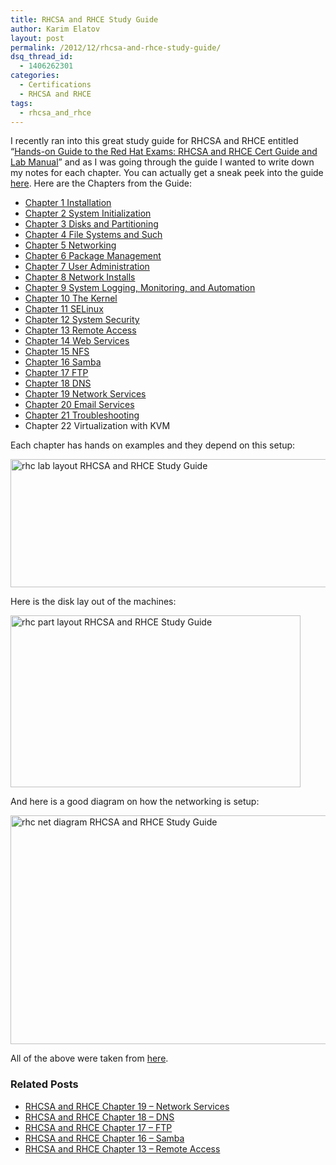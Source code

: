 ```yaml
---
title: RHCSA and RHCE Study Guide
author: Karim Elatov
layout: post
permalink: /2012/12/rhcsa-and-rhce-study-guide/
dsq_thread_id:
  - 1406262301
categories:
  - Certifications
  - RHCSA and RHCE
tags:
  - rhcsa_and_rhce
---
```

I recently ran into this great study guide for RHCSA and RHCE entitled &#8220;<a href="http://www.pearsonhighered.com/bookseller/product/Handson-Guide-to-the-Red-Hat-Exams-RHCSA-and-RHCE-Cert-Guide-and-Lab-Manual/9780321767950.page" onclick="javascript:_gaq.push(['_trackEvent','outbound-article','http://www.pearsonhighered.com/bookseller/product/Handson-Guide-to-the-Red-Hat-Exams-RHCSA-and-RHCE-Cert-Guide-and-Lab-Manual/9780321767950.page']);">Hands-on Guide to the Red Hat Exams: RHCSA and RHCE Cert Guide and Lab Manual</a>&#8221; and as I was going through the guide I wanted to write down my notes for each chapter. You can actually get a sneak peek into the guide <a href="http://ptgmedia.pearsoncmg.com/images/9780321767950/samplepages/0321767950.pdf" onclick="javascript:_gaq.push(['_trackEvent','download','http://ptgmedia.pearsoncmg.com/images/9780321767950/samplepages/0321767950.pdf']);">here</a>. Here are the Chapters from the Guide:

*   <a href="http://virtuallyhyper.com/2013/01/rhcsa-and-rhce-chapter-1-installation/" onclick="javascript:_gaq.push(['_trackEvent','outbound-article','http://virtuallyhyper.com/2013/01/rhcsa-and-rhce-chapter-1-installation/']);">Chapter 1 Installation</a> 
*   <a href="http://virtuallyhyper.com/2013/01/rhcsa-and-rhce-chapter-2-system-initialization/" onclick="javascript:_gaq.push(['_trackEvent','outbound-article','http://virtuallyhyper.com/2013/01/rhcsa-and-rhce-chapter-2-system-initialization/']);">Chapter 2 System Initialization</a> 
*   <a href="http://virtuallyhyper.com/2013/01/rhcsa-and-rhce-chapter-3-disks-and-partitioning/" onclick="javascript:_gaq.push(['_trackEvent','outbound-article','http://virtuallyhyper.com/2013/01/rhcsa-and-rhce-chapter-3-disks-and-partitioning/']);">Chapter 3 Disks and Partitioning</a> 
*   <a href="http://virtuallyhyper.com/2013/01/rhcsa-and-rhce-chapter-4-file-systems-and-such/" onclick="javascript:_gaq.push(['_trackEvent','outbound-article','http://virtuallyhyper.com/2013/01/rhcsa-and-rhce-chapter-4-file-systems-and-such/']);">Chapter 4 File Systems and Such</a> 
*   <a href="http://virtuallyhyper.com/2013/01/rhcsa-and-rhce-chapter-5-networking/" onclick="javascript:_gaq.push(['_trackEvent','outbound-article','http://virtuallyhyper.com/2013/01/rhcsa-and-rhce-chapter-5-networking/']);">Chapter 5 Networking</a> 
*   <a href="http://virtuallyhyper.com/2013/03/rhcsa-and-rhce-chapter-6-package-management/" onclick="javascript:_gaq.push(['_trackEvent','outbound-article','http://virtuallyhyper.com/2013/03/rhcsa-and-rhce-chapter-6-package-management/']);">Chapter 6 Package Management</a> 
*   <a href="http://virtuallyhyper.com/2013/03/rhcsa-and-rhce-chapter-7-user-administration/" onclick="javascript:_gaq.push(['_trackEvent','outbound-article','http://virtuallyhyper.com/2013/03/rhcsa-and-rhce-chapter-7-user-administration/']);">Chapter 7 User Administration</a> 
*   <a href="http://virtuallyhyper.com/2013/03/rhcsa-and-rhce-chapter-8-network-installs" onclick="javascript:_gaq.push(['_trackEvent','outbound-article','http://virtuallyhyper.com/2013/03/rhcsa-and-rhce-chapter-8-network-installs']);">Chapter 8 Network Installs</a> 
*   <a href="http://virtuallyhyper.com/2013/06/rhcsa-and-rhce-chapter-9-system-logging-monitoring-and-automation" onclick="javascript:_gaq.push(['_trackEvent','outbound-article','http://virtuallyhyper.com/2013/06/rhcsa-and-rhce-chapter-9-system-logging-monitoring-and-automation']);">Chapter 9 System Logging, Monitoring, and Automation</a> 
*   <a href="http://virtuallyhyper.com/2013/07/rhcsa-and-rhce-chapter-10-the-kernel/" onclick="javascript:_gaq.push(['_trackEvent','outbound-article','http://virtuallyhyper.com/2013/07/rhcsa-and-rhce-chapter-10-the-kernel/']);">Chapter 10 The Kernel</a> 
*   <a href="http://virtuallyhyper.com/2014/03/rhcsa-rhce-chapter-11-selinux" onclick="javascript:_gaq.push(['_trackEvent','outbound-article','http://virtuallyhyper.com/2014/03/rhcsa-rhce-chapter-11-selinux']);">Chapter 11 SELinux</a> 
*   <a href="http://virtuallyhyper.com/2014/03/rhcsa-rhce-chapter-12-system-security" onclick="javascript:_gaq.push(['_trackEvent','outbound-article','http://virtuallyhyper.com/2014/03/rhcsa-rhce-chapter-12-system-security']);">Chapter 12 System Security</a> 
*   <a href="http://virtuallyhyper.com/2014/03/rhcsa-rhce-chapter-13-remote-access" onclick="javascript:_gaq.push(['_trackEvent','outbound-article','http://virtuallyhyper.com/2014/03/rhcsa-rhce-chapter-13-remote-access']);">Chapter 13 Remote Access</a> 
*   <a href="http://virtuallyhyper.com/2014/03/rhcsa-rhce-chapter-14-web-services" onclick="javascript:_gaq.push(['_trackEvent','outbound-article','http://virtuallyhyper.com/2014/03/rhcsa-rhce-chapter-14-web-services']);">Chapter 14 Web Services</a> 
*   <a href="http://virtuallyhyper.com/2014/04/rhcsa-rhce-chapter-15-nfs/" onclick="javascript:_gaq.push(['_trackEvent','outbound-article','http://virtuallyhyper.com/2014/04/rhcsa-rhce-chapter-15-nfs/']);">Chapter 15 NFS</a> 
*   <a href="http://virtuallyhyper.com/2014/04/rhcsa-rhce-chapter-16-samba/" onclick="javascript:_gaq.push(['_trackEvent','outbound-article','http://virtuallyhyper.com/2014/04/rhcsa-rhce-chapter-16-samba/']);">Chapter 16 Samba</a> 
*   <a href="http://virtuallyhyper.com/2014/04/rhcsa-rhce-chapter-17-ftp" onclick="javascript:_gaq.push(['_trackEvent','outbound-article','http://virtuallyhyper.com/2014/04/rhcsa-rhce-chapter-17-ftp']);">Chapter 17 FTP</a> 
*   <a href="http://virtuallyhyper.com/2014/04/rhcsa-rhce-chapter-18-dns" onclick="javascript:_gaq.push(['_trackEvent','outbound-article','http://virtuallyhyper.com/2014/04/rhcsa-rhce-chapter-18-dns']);">Chapter 18 DNS</a> 
*   <a href="http://virtuallyhyper.com/2014/04/rhcsa-rhce-chapter-19-network-services" onclick="javascript:_gaq.push(['_trackEvent','outbound-article','http://virtuallyhyper.com/2014/04/rhcsa-rhce-chapter-19-network-services']);" class="broken_link">Chapter 19 Network Services</a> 
*   <a href="http://virtuallyhyper.com/2014/04/rhcsa-rhce-chapter-20-email-services" onclick="javascript:_gaq.push(['_trackEvent','outbound-article','http://virtuallyhyper.com/2014/04/rhcsa-rhce-chapter-20-email-services']);" class="broken_link">Chapter 20 Email Services</a> 
*   <a href="http://virtuallyhyper.com/2014/05/rhcsa-rhce-chapter-21-troubleshooting" onclick="javascript:_gaq.push(['_trackEvent','outbound-article','http://virtuallyhyper.com/2014/05/rhcsa-rhce-chapter-21-troubleshooting']);" class="broken_link">Chapter 21 Troubleshooting</a> 
*   Chapter 22 Virtualization with KVM 

Each chapter has hands on examples and they depend on this setup:

<a href="http://virtuallyhyper.com/2012/12/rhcsa-and-rhce-study-guide/rhc_lab_layout/" onclick="javascript:_gaq.push(['_trackEvent','outbound-article','http://virtuallyhyper.com/2012/12/rhcsa-and-rhce-study-guide/rhc_lab_layout/']);" rel="attachment wp-att-5670"><img class="alignnone size-full wp-image-5670" alt="rhc lab layout RHCSA and RHCE Study Guide" src="http://virtuallyhyper.com/wp-content/uploads/2012/12/rhc_lab_layout.png" width="685" height="205" title="RHCSA and RHCE Study Guide" /></a>

Here is the disk lay out of the machines:

<a href="http://virtuallyhyper.com/2012/12/rhcsa-and-rhce-study-guide/rhc_part_layout/" onclick="javascript:_gaq.push(['_trackEvent','outbound-article','http://virtuallyhyper.com/2012/12/rhcsa-and-rhce-study-guide/rhc_part_layout/']);" rel="attachment wp-att-5671"><img class="alignnone size-full wp-image-5671" alt="rhc part layout RHCSA and RHCE Study Guide" src="http://virtuallyhyper.com/wp-content/uploads/2012/12/rhc_part_layout.png" width="464" height="275" title="RHCSA and RHCE Study Guide" /></a>

And here is a good diagram on how the networking is setup:

<a href="http://virtuallyhyper.com/2012/12/rhcsa-and-rhce-study-guide/rhc_net_diagram/" onclick="javascript:_gaq.push(['_trackEvent','outbound-article','http://virtuallyhyper.com/2012/12/rhcsa-and-rhce-study-guide/rhc_net_diagram/']);" rel="attachment wp-att-5672"><img class="alignnone size-full wp-image-5672" alt="rhc net diagram RHCSA and RHCE Study Guide" src="http://virtuallyhyper.com/wp-content/uploads/2012/12/rhc_net_diagram.png" width="601" height="366" title="RHCSA and RHCE Study Guide" /></a>

All of the above were taken from <a href="http://ptgmedia.pearsoncmg.com/images/9780321767950/samplepages/0321767950.pdf" onclick="javascript:_gaq.push(['_trackEvent','download','http://ptgmedia.pearsoncmg.com/images/9780321767950/samplepages/0321767950.pdf']);">here</a>.

<div class="SPOSTARBUST-Related-Posts">
  <H3>
    Related Posts
  </H3>
  
  <ul class="entry-meta">
    <li class="SPOSTARBUST-Related-Post">
      <a title="RHCSA and RHCE Chapter 19 &#8211; Network Services" href="http://virtuallyhyper.com/2014/05/rhcsa-rhce-chapter-19-network-services/" onclick="javascript:_gaq.push(['_trackEvent','outbound-article','http://virtuallyhyper.com/2014/05/rhcsa-rhce-chapter-19-network-services/']);" rel="bookmark">RHCSA and RHCE Chapter 19 &#8211; Network Services</a>
    </li>
    <li class="SPOSTARBUST-Related-Post">
      <a title="RHCSA and RHCE Chapter 18 &#8211; DNS" href="http://virtuallyhyper.com/2014/04/rhcsa-rhce-chapter-18-dns/" onclick="javascript:_gaq.push(['_trackEvent','outbound-article','http://virtuallyhyper.com/2014/04/rhcsa-rhce-chapter-18-dns/']);" rel="bookmark">RHCSA and RHCE Chapter 18 &#8211; DNS</a>
    </li>
    <li class="SPOSTARBUST-Related-Post">
      <a title="RHCSA and RHCE Chapter 17 – FTP" href="http://virtuallyhyper.com/2014/04/rhcsa-rhce-chapter-17-ftp/" onclick="javascript:_gaq.push(['_trackEvent','outbound-article','http://virtuallyhyper.com/2014/04/rhcsa-rhce-chapter-17-ftp/']);" rel="bookmark">RHCSA and RHCE Chapter 17 – FTP</a>
    </li>
    <li class="SPOSTARBUST-Related-Post">
      <a title="RHCSA and RHCE Chapter 16 &#8211; Samba" href="http://virtuallyhyper.com/2014/04/rhcsa-rhce-chapter-16-samba/" onclick="javascript:_gaq.push(['_trackEvent','outbound-article','http://virtuallyhyper.com/2014/04/rhcsa-rhce-chapter-16-samba/']);" rel="bookmark">RHCSA and RHCE Chapter 16 &#8211; Samba</a>
    </li>
    <li class="SPOSTARBUST-Related-Post">
      <a title="RHCSA and RHCE Chapter 13 – Remote Access" href="http://virtuallyhyper.com/2014/03/rhcsa-rhce-chapter-13-remote-access/" onclick="javascript:_gaq.push(['_trackEvent','outbound-article','http://virtuallyhyper.com/2014/03/rhcsa-rhce-chapter-13-remote-access/']);" rel="bookmark">RHCSA and RHCE Chapter 13 – Remote Access</a>
    </li>
  </ul>
</div>

